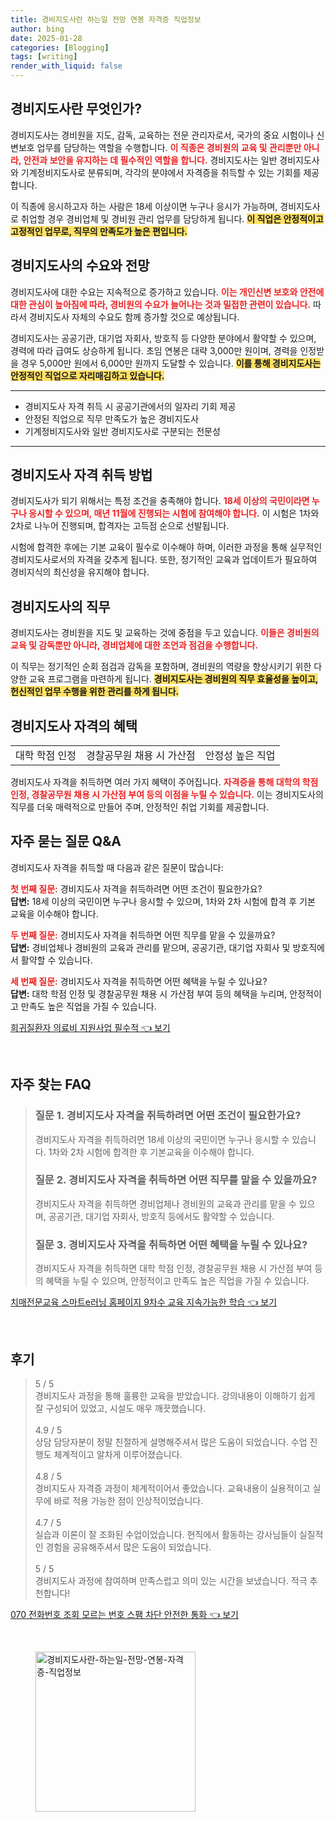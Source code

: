 ```yaml
---
title: 경비지도사란 하는일 전망 연봉 자격증 직업정보
author: bing
date: 2025-01-28
categories: [Blogging]
tags: [writing]
render_with_liquid: false
---
```



<h2 id='경비지도사_소개'>경비지도사란 무엇인가?</h2>

<p>경비지도사는 경비원을 지도, 감독, 교육하는 전문 관리자로서, 국가의 중요 시험이나 신변보호 업무를 담당하는 역할을 수행합니다. <b><span style="color: #ee2323;">이 직종은 경비원의 교육 및 관리뿐만 아니라, 안전과 보안을 유지하는 데 필수적인 역할을 합니다.</span></b> 경비지도사는 일반 경비지도사와 기계정비지도사로 분류되며, 각각의 분야에서 자격증을 취득할 수 있는 기회를 제공합니다.</p>

<p>이 직종에 응시하고자 하는 사람은 18세 이상이면 누구나 응시가 가능하며, 경비지도사로 취업할 경우 경비업체 및 경비원 관리 업무를 담당하게 됩니다. <b><span style="background-color: #ffe066;">이 직업은 안정적이고 고정적인 업무로, 직무의 만족도가 높은 편입니다.</span></b></p>

<h2 id='경비지도사_수요와_전망'>경비지도사의 수요와 전망</h2>

<p>경비지도사에 대한 수요는 지속적으로 증가하고 있습니다. <b><span style="color: #ee2323;">이는 개인신변 보호와 안전에 대한 관심이 높아짐에 따라, 경비원의 수요가 늘어나는 것과 밀접한 관련이 있습니다.</span></b> 따라서 경비지도사 자체의 수요도 함께 증가할 것으로 예상됩니다.</p>

<p>경비지도사는 공공기관, 대기업 자회사, 방호직 등 다양한 분야에서 활약할 수 있으며, 경력에 따라 급여도 상승하게 됩니다. 초임 연봉은 대략 3,000만 원이며, 경력을 인정받을 경우 5,000만 원에서 6,000만 원까지 도달할 수 있습니다. <b><span style="background-color: #ffe066;">이를 통해 경비지도사는 안정적인 직업으로 자리매김하고 있습니다.</span></b></p>

<hr />

<ul>
    <li>경비지도사 자격 취득 시 공공기관에서의 일자리 기회 제공</li>
    <li>안정된 직업으로 직무 만족도가 높은 경비지도사</li>
    <li>기계정비지도사와 일반 경비지도사로 구분되는 전문성</li>
</ul>

<hr />

<h2 id='경비지도사_자격_취득'>경비지도사 자격 취득 방법</h2>

<p>경비지도사가 되기 위해서는 특정 조건을 충족해야 합니다. <b><span style="color: #ee2323;">18세 이상의 국민이라면 누구나 응시할 수 있으며, 매년 11월에 진행되는 시험에 참여해야 합니다.</span></b> 이 시험은 1차와 2차로 나누어 진행되며, 합격자는 고득점 순으로 선발됩니다.</p>

<p>시험에 합격한 후에는 기본 교육이 필수로 이수해야 하며, 이러한 과정을 통해 실무적인 경비지도사로서의 자격을 갖추게 됩니다. 또한, 정기적인 교육과 업데이트가 필요하여 경비지식의 최신성을 유지해야 합니다.</p>

<h2 id='경비지도사_직무'>경비지도사의 직무</h2>

<p>경비지도사는 경비원을 지도 및 교육하는 것에 중점을 두고 있습니다. <b><span style="color: #ee2323;">이들은 경비원의 교육 및 감독뿐만 아니라, 경비업체에 대한 조언과 점검을 수행합니다.</span></b></p>

<p>이 직무는 정기적인 순회 점검과 감독을 포함하며, 경비원의 역량을 향상시키기 위한 다양한 교육 프로그램을 마련하게 됩니다. <b><span style="background-color: #ffe066;">경비지도사는 경비원의 직무 효율성을 높이고, 헌신적인 업무 수행을 위한 관리를 하게 됩니다.</span></b></p>

<h2 id='경비지도사_혜택'>경비지도사 자격의 혜택</h2>

<table>
    <tr>
        <td>대학 학점 인정</td>
        <td>경찰공무원 채용 시 가산점</td>
        <td>안정성 높은 직업</td>
    </tr>
</table>

<p>경비지도사 자격을 취득하면 여러 가지 혜택이 주어집니다. <b><span style="color: #ee2323;">자격증을 통해 대학의 학점 인정, 경찰공무원 채용 시 가산점 부여 등의 이점을 누릴 수 있습니다.</span></b> 이는 경비지도사의 직무를 더욱 매력적으로 만들어 주며, 안정적인 취업 기회를 제공합니다.</p>

<h2 id='QNA'>자주 묻는 질문 Q&A</h2>

<p>경비지도사 자격을 취득할 때 다음과 같은 질문이 많습니다:</p>

<p><b><span style="color: #ee2323;">첫 번째 질문:</span></b> 경비지도사 자격을 취득하려면 어떤 조건이 필요한가요? <br>
<b>답변:</b> 18세 이상의 국민이면 누구나 응시할 수 있으며, 1차와 2차 시험에 합격 후 기본 교육을 이수해야 합니다.</p>

<p><b><span style="color: #ee2323;">두 번째 질문:</span></b> 경비지도사 자격을 취득하면 어떤 직무를 맡을 수 있을까요? <br>
<b>답변:</b> 경비업체나 경비원의 교육과 관리를 맡으며, 공공기관, 대기업 자회사 및 방호직에서 활약할 수 있습니다.</p>

<p><b><span style="color: #ee2323;">세 번째 질문:</span></b> 경비지도사 자격을 취득하면 어떤 혜택을 누릴 수 있나요? <br>
<b>답변:</b> 대학 학점 인정 및 경찰공무원 채용 시 가산점 부여 등의 혜택을 누리며, 안정적이고 만족도 높은 직업을 가질 수 있습니다.</p>


<p><a class="click-button" title="희귀질환자 의료비 지원사업 필수적" href="https://24nara.github.io/posts/%ED%9D%AC%EA%B7%80%EC%A7%88%ED%99%98%EC%9E%90-%EC%9D%98%EB%A3%8C%EB%B9%84-%EC%A7%80%EC%9B%90%EC%82%AC%EC%97%85-%ED%95%84%EC%88%98%EC%A0%81/" rel="dofollow">희귀질환자 의료비 지원사업 필수적 👈 보기</a></p><br>
<h2 id='자주_찾는_FAQ'>자주 찾는 FAQ</h2>
<div itemscope="" itemtype="https://schema.org/FAQPage"> 
<blockquote> 
<div itemscope="" itemprop="mainEntity" itemtype="https://schema.org/Question"> 
<h3 itemprop="name">질문 1. 경비지도사 자격을 취득하려면 어떤 조건이 필요한가요?</h3> 
<div itemscope="" itemprop="acceptedAnswer" itemtype="https://schema.org/Answer"> 
<span itemprop="text"> 
<p>경비지도사 자격을 취득하려면 18세 이상의 국민이면 누구나 응시할 수 있습니다. 1차와 2차 시험에 합격한 후 기본교육을 이수해야 합니다.</p> 
</span> 
</div> 
</div> 
<div itemscope="" itemprop="mainEntity" itemtype="https://schema.org/Question"> 
<h3 itemprop="name">질문 2. 경비지도사 자격을 취득하면 어떤 직무를 맡을 수 있을까요?</h3> 
<div itemscope="" itemprop="acceptedAnswer" itemtype="https://schema.org/Answer"> 
<span itemprop="text"> 
<p>경비지도사 자격을 취득하면 경비업체나 경비원의 교육과 관리를 맡을 수 있으며, 공공기관, 대기업 자회사, 방호직 등에서도 활약할 수 있습니다.</p> 
</span> 
</div> 
</div> 
<div itemscope="" itemprop="mainEntity" itemtype="https://schema.org/Question"> 
<h3 itemprop="name">질문 3. 경비지도사 자격을 취득하면 어떤 혜택을 누릴 수 있나요?</h3> 
<div itemscope="" itemprop="acceptedAnswer" itemtype="https://schema.org/Answer"> 
<span itemprop="text"> 
<p>경비지도사 자격을 취득하면 대학 학점 인정, 경찰공무원 채용 시 가산점 부여 등의 혜택을 누릴 수 있으며, 안정적이고 만족도 높은 직업을 가질 수 있습니다.</p> 
</span> 
</div> 
</div> 
</blockquote> 
</div>
<p><a class="click-button" title="치매전문교육 스마트e러닝 홈페이지 9차수 교육 지속가능한 학습" href="https://24nara.github.io/posts/%EC%B9%98%EB%A7%A4%EC%A0%84%EB%AC%B8%EA%B5%90%EC%9C%A1-%EC%8A%A4%EB%A7%88%ED%8A%B8e%EB%9F%AC%EB%8B%9D-%ED%99%88%ED%8E%98%EC%9D%B4%EC%A7%80-9%EC%B0%A8%EC%88%98-%EA%B5%90%EC%9C%A1-%EC%A7%80%EC%86%8D%EA%B0%80%EB%8A%A5%ED%95%9C-%ED%95%99%EC%8A%B5/" rel="dofollow">치매전문교육 스마트e러닝 홈페이지 9차수 교육 지속가능한 학습 👈 보기</a></p><br>
<h2 id='후기'>후기</h2>
<div itemscope itemtype="https://schema.org/Product">
  <blockquote>
  <div itemprop="review" itemscope itemtype="https://schema.org/Review">
      <div itemprop="reviewRating" itemscope itemtype="https://schema.org/Rating"> <span itemprop="ratingValue">5</span> / <span itemprop="bestRating">5</span> </div>
      <span itemprop="reviewBody">경비지도사 과정을 통해 훌륭한 교육을 받았습니다. 강의내용이 이해하기 쉽게 잘 구성되어 있었고, 시설도 매우 깨끗했습니다.</span>
  </div>
  <br>
  <div itemprop="review" itemscope itemtype="https://schema.org/Review">
      <div itemprop="reviewRating" itemscope itemtype="https://schema.org/Rating"> <span itemprop="ratingValue">4.9</span> / <span itemprop="bestRating">5</span> </div>
      <span itemprop="reviewBody">상담 담당자분이 정말 친절하게 설명해주셔서 많은 도움이 되었습니다. 수업 진행도 체계적이고 알차게 이루어졌습니다.</span>
  </div>
  <br>
  <div itemprop="review" itemscope itemtype="https://schema.org/Review">
      <div itemprop="reviewRating" itemscope itemtype="https://schema.org/Rating"> <span itemprop="ratingValue">4.8</span> / <span itemprop="bestRating">5</span> </div>
      <span itemprop="reviewBody">경비지도사 자격증 과정이 체계적이어서 좋았습니다. 교육내용이 실용적이고 실무에 바로 적용 가능한 점이 인상적이었습니다.</span>
  </div>
  <br>
  <div itemprop="review" itemscope itemtype="https://schema.org/Review">
      <div itemprop="reviewRating" itemscope itemtype="https://schema.org/Rating"> <span itemprop="ratingValue">4.7</span> / <span itemprop="bestRating">5</span> </div>
      <span itemprop="reviewBody">실습과 이론이 잘 조화된 수업이었습니다. 현직에서 활동하는 강사님들이 실질적인 경험을 공유해주셔서 많은 도움이 되었습니다.</span>
  </div>
  <br>
  <div itemprop="review" itemscope itemtype="https://schema.org/Review">
      <div itemprop="reviewRating" itemscope itemtype="https://schema.org/Rating"> <span itemprop="ratingValue">5</span> / <span itemprop="bestRating">5</span> </div>
      <span itemprop="reviewBody">경비지도사 과정에 참여하며 만족스럽고 의미 있는 시간을 보냈습니다. 적극 추천합니다!</span>
  </div>
  </blockquote>
</div>
<p><a class="click-button" title="070 전화번호 조회 모르는 번호 스팸 차단 안전한 통화" href="https://24nara.github.io/posts/070-%EC%A0%84%ED%99%94%EB%B2%88%ED%98%B8-%EC%A1%B0%ED%9A%8C-%EB%AA%A8%EB%A5%B4%EB%8A%94-%EB%B2%88%ED%98%B8-%EC%8A%A4%ED%8C%B8-%EC%B0%A8%EB%8B%A8-%EC%95%88%EC%A0%84%ED%95%9C-%ED%86%B5%ED%99%94/" rel="dofollow">070 전화번호 조회 모르는 번호 스팸 차단 안전한 통화 👈 보기</a></p><br>
<figure class="image"><img src="https://24nara.github.io/assets/img/thumbnail/경비지도사란-하는일-전망-연봉-자격증-직업정보.webp" alt="경비지도사란-하는일-전망-연봉-자격증-직업정보" width="256" height="256"></figure>